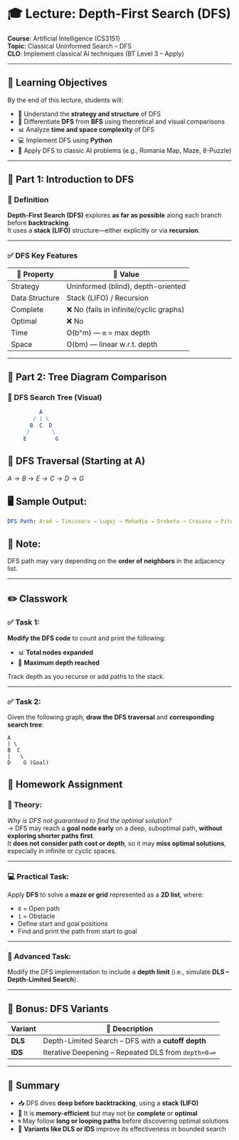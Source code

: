 # 🎓 Lecture: Depth-First Search (DFS)
**Course**: Artificial Intelligence (CS3151)  
**Topic**: Classical Uninformed Search – DFS  
**CLO**: Implement classical AI techniques (BT Level 3 – Apply)

---

## 🎯 Learning Objectives

By the end of this lecture, students will:

- 🧠 Understand the **strategy and structure** of DFS  
- 🔄 Differentiate **DFS** from **BFS** using theoretical and visual comparisons  
- 📊 Analyze **time and space complexity** of DFS  
- 💻 Implement DFS using **Python**  
- 🧩 Apply DFS to classic AI problems (e.g., Romania Map, Maze, 8-Puzzle)

---

## 🧠 Part 1: Introduction to DFS

### 📘 Definition

**Depth-First Search (DFS)** explores **as far as possible** along each branch before **backtracking**.  
It uses a **stack (LIFO)** structure—either explicitly or via **recursion**.

---

### ✅ DFS Key Features

| 🔹 Property    | 📖 Value                                 |
|----------------|------------------------------------------|
| Strategy       | Uninformed (blind), depth-oriented       |
| Data Structure | Stack (LIFO) / Recursion                 |
| Complete       | ❌ No (fails in infinite/cyclic graphs)  |
| Optimal        | ❌ No                                     |
| Time           | O(b^m) — `m` = max depth                 |
| Space          | O(bm) — linear w.r.t. depth              |

---

## 🌲 Part 2: Tree Diagram Comparison

### 📘 DFS Search Tree (Visual)

```mathematica
          A
        / | \
       B  C  D
      /       \
     E         G
```
## 🔁 DFS Traversal (Starting at A)

$A → B → E → C → D → G$
## 🖥️ Sample Output:

```yaml
DFS Path: Arad → Timisoara → Lugoj → Mehadia → Drobeta → Craiova → Pitesti → Bucharest
```
## 📝 Note:
DFS path may vary depending on the **order of neighbors** in the adjacency list.

---

## ✏️ Classwork

### ✅ Task 1:
**Modify the DFS code** to count and print the following:

- 📊 **Total nodes expanded**  
- 📏 **Maximum depth reached**

Track depth as you recurse or add paths to the stack.

---

### ✅ Task 2:
Given the following graph, **draw the DFS traversal** and **corresponding search tree**:

```less
A
| \
B  C
|   \
D    G (Goal)
```
## 📝 Homework Assignment

### 📖 Theory:
*Why is DFS not guaranteed to find the optimal solution?*  
→ DFS may reach a **goal node early** on a deep, suboptimal path, **without exploring shorter paths first**.  
It **does not consider path cost or depth**, so it may **miss optimal solutions**, especially in infinite or cyclic spaces.

---

### 💻 Practical Task:
Apply **DFS** to solve a **maze or grid** represented as a **2D list**, where:
- `0` = Open path  
- `1` = Obstacle  
- Define start and goal positions  
- Find and print the path from start to goal

---

### 🚀 Advanced Task:
Modify the DFS implementation to include a **depth limit** (i.e., simulate **DLS – Depth-Limited Search**).

---

## 🔁 Bonus: DFS Variants

| Variant | 🔎 Description                                      |
|---------|-----------------------------------------------------|
| **DLS** | Depth-Limited Search – DFS with a **cutoff depth**  |
| **IDS** | Iterative Deepening – Repeated DLS from `depth=0→∞` |

---

## 🧠 Summary

- 📥 DFS dives **deep before backtracking**, using a **stack (LIFO)**  
- 💾 It is **memory-efficient** but may not be **complete** or **optimal**  
- 🌀 May follow **long or looping paths** before discovering optimal solutions  
- 🔧 **Variants like DLS or IDS** improve its effectiveness in bounded search
